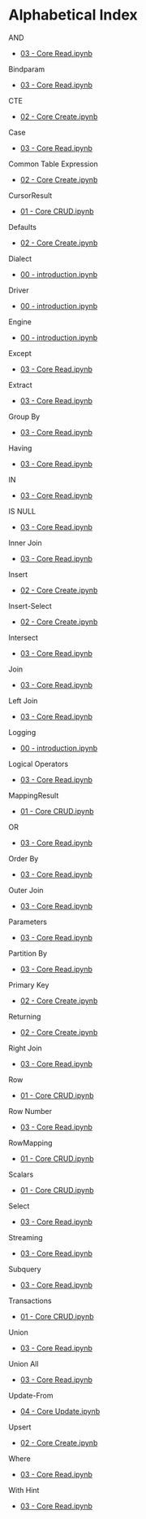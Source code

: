 # Alphabetical Index
AND

- [03 - Core Read.ipynb](./notebooks/03%20-%20Core%20Read.ipynb)

Bindparam

- [03 - Core Read.ipynb](./notebooks/03%20-%20Core%20Read.ipynb)

CTE

- [02 - Core Create.ipynb](./notebooks/02%20-%20Core%20Create.ipynb)

Case

- [03 - Core Read.ipynb](./notebooks/03%20-%20Core%20Read.ipynb)

Common Table Expression

- [02 - Core Create.ipynb](./notebooks/02%20-%20Core%20Create.ipynb)

CursorResult

- [01 - Core CRUD.ipynb](./notebooks/01%20-%20Core%20CRUD.ipynb)

Defaults

- [02 - Core Create.ipynb](./notebooks/02%20-%20Core%20Create.ipynb)

Dialect

- [00 - introduction.ipynb](./notebooks/00%20-%20introduction.ipynb)

Driver

- [00 - introduction.ipynb](./notebooks/00%20-%20introduction.ipynb)

Engine

- [00 - introduction.ipynb](./notebooks/00%20-%20introduction.ipynb)

Except

- [03 - Core Read.ipynb](./notebooks/03%20-%20Core%20Read.ipynb)

Extract

- [03 - Core Read.ipynb](./notebooks/03%20-%20Core%20Read.ipynb)

Group By

- [03 - Core Read.ipynb](./notebooks/03%20-%20Core%20Read.ipynb)

Having

- [03 - Core Read.ipynb](./notebooks/03%20-%20Core%20Read.ipynb)

IN

- [03 - Core Read.ipynb](./notebooks/03%20-%20Core%20Read.ipynb)

IS NULL

- [03 - Core Read.ipynb](./notebooks/03%20-%20Core%20Read.ipynb)

Inner Join

- [03 - Core Read.ipynb](./notebooks/03%20-%20Core%20Read.ipynb)

Insert

- [02 - Core Create.ipynb](./notebooks/02%20-%20Core%20Create.ipynb)

Insert-Select

- [02 - Core Create.ipynb](./notebooks/02%20-%20Core%20Create.ipynb)

Intersect

- [03 - Core Read.ipynb](./notebooks/03%20-%20Core%20Read.ipynb)

Join

- [03 - Core Read.ipynb](./notebooks/03%20-%20Core%20Read.ipynb)

Left Join

- [03 - Core Read.ipynb](./notebooks/03%20-%20Core%20Read.ipynb)

Logging

- [00 - introduction.ipynb](./notebooks/00%20-%20introduction.ipynb)

Logical Operators

- [03 - Core Read.ipynb](./notebooks/03%20-%20Core%20Read.ipynb)

MappingResult

- [01 - Core CRUD.ipynb](./notebooks/01%20-%20Core%20CRUD.ipynb)

OR

- [03 - Core Read.ipynb](./notebooks/03%20-%20Core%20Read.ipynb)

Order By

- [03 - Core Read.ipynb](./notebooks/03%20-%20Core%20Read.ipynb)

Outer Join

- [03 - Core Read.ipynb](./notebooks/03%20-%20Core%20Read.ipynb)

Parameters

- [03 - Core Read.ipynb](./notebooks/03%20-%20Core%20Read.ipynb)

Partition By

- [03 - Core Read.ipynb](./notebooks/03%20-%20Core%20Read.ipynb)

Primary Key

- [02 - Core Create.ipynb](./notebooks/02%20-%20Core%20Create.ipynb)

Returning

- [02 - Core Create.ipynb](./notebooks/02%20-%20Core%20Create.ipynb)

Right Join

- [03 - Core Read.ipynb](./notebooks/03%20-%20Core%20Read.ipynb)

Row

- [01 - Core CRUD.ipynb](./notebooks/01%20-%20Core%20CRUD.ipynb)

Row Number

- [03 - Core Read.ipynb](./notebooks/03%20-%20Core%20Read.ipynb)

RowMapping

- [01 - Core CRUD.ipynb](./notebooks/01%20-%20Core%20CRUD.ipynb)

Scalars

- [01 - Core CRUD.ipynb](./notebooks/01%20-%20Core%20CRUD.ipynb)

Select

- [03 - Core Read.ipynb](./notebooks/03%20-%20Core%20Read.ipynb)

Streaming

- [03 - Core Read.ipynb](./notebooks/03%20-%20Core%20Read.ipynb)

Subquery

- [03 - Core Read.ipynb](./notebooks/03%20-%20Core%20Read.ipynb)

Transactions

- [01 - Core CRUD.ipynb](./notebooks/01%20-%20Core%20CRUD.ipynb)

Union

- [03 - Core Read.ipynb](./notebooks/03%20-%20Core%20Read.ipynb)

Union All

- [03 - Core Read.ipynb](./notebooks/03%20-%20Core%20Read.ipynb)

Update-From

- [04 - Core Update.ipynb](./notebooks/04%20-%20Core%20Update.ipynb)

Upsert

- [02 - Core Create.ipynb](./notebooks/02%20-%20Core%20Create.ipynb)

Where

- [03 - Core Read.ipynb](./notebooks/03%20-%20Core%20Read.ipynb)

With Hint

- [03 - Core Read.ipynb](./notebooks/03%20-%20Core%20Read.ipynb)
